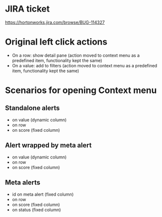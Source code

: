 # JIRA ticket
https://hortonworks.jira.com/browse/BUG-114327

# Original left click actions
- On a row: show detail pane (action moved to context menu as a predefined item, functionality kept the same)
- On a value: add to filters (action moved to context menu as a predefined item, functionality kept the same)

# Scenarios for opening Context menu
## Standalone alerts
- on value (dynamic column)
- on row
- on score (fixed column)
## Alert wrapped by meta alert
- on value (dynamic column)
- on row
- on score (fixed column)
## Meta alerts
- id on meta alert (fixed column)
- on row
- on score (fixed column)
- on status (fixed column)